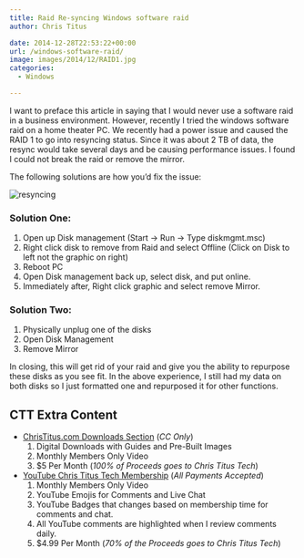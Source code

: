 ```yaml
---
title: Raid Re-syncing Windows software raid
author: Chris Titus

date: 2014-12-28T22:53:22+00:00
url: /windows-software-raid/
image: images/2014/12/RAID1.jpg
categories:
  - Windows

---
```

I want to preface this article in saying that I would never use a software raid in a business environment. However, recently I tried the windows software raid on a home theater PC. We recently had a power issue and caused the RAID 1 to go into resyncing status. Since it was about 2 TB of data, the resync would take several days and be causing performance issues. I found I could not break the raid or remove the mirror.<!--more-->

The following solutions are how you&#8217;d fix the issue:

![resyncing](/images/2014/12/resyncing.png)

### Solution One:

  1. Open up Disk management (Start -> Run -> Type diskmgmt.msc)
  2. Right click disk to remove from Raid and select Offline (Click on Disk to left not the graphic on right)
  3. Reboot PC
  4. Open Disk management back up, select disk, and put online.
  5. Immediately after, Right click graphic and select remove Mirror.

### Solution Two:

  1. Physically unplug one of the disks
  2. Open Disk Management
  3. Remove Mirror

In closing, this will get rid of your raid and give you the ability to repurpose these disks as you see fit. In the above experience, I still had my data on both disks so I just formatted one and repurposed it for other functions.

## CTT Extra Content

- [ChrisTitus.com Downloads Section][1] (_CC Only_)
  1. Digital Downloads with Guides and Pre-Built Images
  2. Monthly Members Only Video
  3. $5 Per Month (_100% of Proceeds goes to Chris Titus Tech_)
- [YouTube Chris Titus Tech Membership][2] (_All Payments Accepted_)
  1. Monthly Members Only Video
  2. YouTube Emojis for Comments and Live Chat
  3. YouTube Badges that changes based on membership time for comments and chat.
  4. All YouTube comments are highlighted when I review comments daily. 
  5. $4.99 Per Month (_70% of the Proceeds goes to Chris Titus Tech_)

 [1]: https://portal.christitus.com
 [2]: https://christitus.com/join